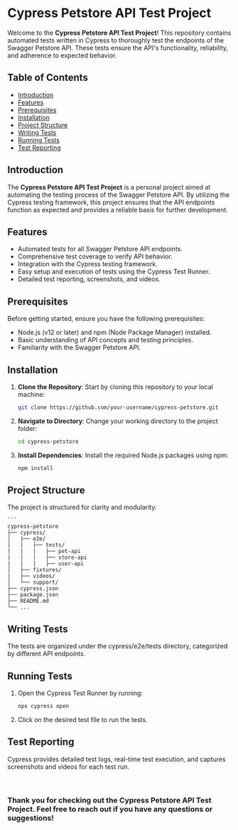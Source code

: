 # Cypress Petstore API Test Project


Welcome to the **Cypress Petstore API Test Project**! This repository contains automated tests written in Cypress to thoroughly test the endpoints of the Swagger Petstore API. These tests ensure the API's functionality, reliability, and adherence to expected behavior.

## Table of Contents

- [Introduction](#introduction)
- [Features](#features)
- [Prerequisites](#prerequisites)
- [Installation](#installation)
- [Project Structure](#project-structure)
- [Writing Tests](#writing-tests)
- [Running Tests](#running-tests)
- [Test Reporting](#test-reporting)

## Introduction

The **Cypress Petstore API Test Project** is a personal project aimed at automating the testing process of the Swagger Petstore API. By utilizing the Cypress testing framework, this project ensures that the API endpoints function as expected and provides a reliable basis for further development.

## Features

- Automated tests for all Swagger Petstore API endpoints.
- Comprehensive test coverage to verify API behavior.
- Integration with the Cypress testing framework.
- Easy setup and execution of tests using the Cypress Test Runner.
- Detailed test reporting, screenshots, and videos.

## Prerequisites

Before getting started, ensure you have the following prerequisites:

- Node.js (v12 or later) and npm (Node Package Manager) installed.
- Basic understanding of API concepts and testing principles.
- Familiarity with the Swagger Petstore API.

## Installation

1. **Clone the Repository**: Start by cloning this repository to your local machine:

   ```bash
   git clone https://github.com/your-username/cypress-petstore.git

2. **Navigate to Directory**: Change your working directory to the project folder:
   ```bash
   cd cypress-petstore

3. **Install Dependencies**: Install the required Node.js packages using npm:
    ```bash
    npm install

## Project Structure

The project is structured for clarity and modularity:

    ```
    cypress-petstore
    ├── cypress/
    │   ├── e2e/
    |   |   ├── tests/
    |   |   |   ├── pet-api
    |   |   |   ├── store-api
    |   |   |   ├── user-api 
    │   ├── fixtures/
    |   ├── videos/
    │   └── support/
    ├── cypress.json
    ├── package.json
    ├── README.md
    └── ...

## Writing Tests
The tests are organized under the cypress/e2e/tests directory, categorized by different API endpoints.

## Running Tests
1. Open the Cypress Test Runner by running:

    ```bash
    npx cypress open

2. Click on the desired test file to run the tests.

## Test Reporting
Cypress provides detailed test logs, real-time test execution, and captures screenshots and videos for each test run.
<br>
<br>
<br>
### Thank you for checking out the Cypress Petstore API Test Project. Feel free to reach out if you have any questions or suggestions!
